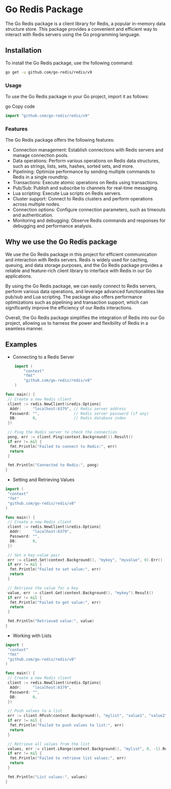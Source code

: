 # Go Redis Package

The Go Redis package is a client library for Redis, a popular in-memory data structure store. This package provides a convenient and efficient way to interact with Redis servers using the Go programming language.

## Installation

To install the Go Redis package, use the following command:

```bash
go get -u github.com/go-redis/redis/v9
```

### Usage

To use the Go Redis package in your Go project, import it as follows:

go
Copy code

```go
import "github.com/go-redis/redis/v9"
```

### Features

The Go Redis package offers the following features:

* Connection management: Establish connections with Redis servers and manage connection pools.
* Data operations: Perform various operations on Redis data structures, such as strings, lists, sets, hashes, sorted sets, and more.
* Pipelining: Optimize performance by sending multiple commands to Redis in a single roundtrip.
* Transactions: Execute atomic operations on Redis using transactions.
* Pub/Sub: Publish and subscribe to channels for real-time messaging.
* Lua scripting: Execute Lua scripts on Redis servers.
* Cluster support: Connect to Redis clusters and perform operations across multiple nodes.
* Connection options: Configure connection parameters, such as timeouts and authentication.
* Monitoring and debugging: Observe Redis commands and responses for debugging and performance analysis.

## Why we use the Go Redis package

We use the Go Redis package in this project for efficient communication and interaction with Redis servers. Redis is widely used for caching, queuing, and data storage purposes, and the Go Redis package provides a reliable and feature-rich client library to interface with Redis in our Go applications.

By using the Go Redis package, we can easily connect to Redis servers, perform various data operations, and leverage advanced functionalities like pub/sub and Lua scripting. The package also offers performance optimizations such as pipelining and transaction support, which can significantly improve the efficiency of our Redis interactions.

Overall, the Go Redis package simplifies the integration of Redis into our Go project, allowing us to harness the power and flexibility of Redis in a seamless manner.

## Examples

* Connecting to a Redis Server

```go
    import (
        "context"
        "fmt"
        "github.com/go-redis/redis/v8"
    )

func main() {
 // Create a new Redis client
 client := redis.NewClient(&redis.Options{
  Addr:     "localhost:6379", // Redis server address
  Password: "",               // Redis server password (if any)
  DB:       0,                // Redis database index
 })

 // Ping the Redis server to check the connection
 pong, err := client.Ping(context.Background()).Result()
 if err != nil {
  fmt.Println("Failed to connect to Redis:", err)
  return
 }

 fmt.Println("Connected to Redis:", pong)
}
```

* Setting and Retrieving Values

```go
import (
 "context"
 "fmt"
 "github.com/go-redis/redis/v8"
)

func main() {
 // Create a new Redis client
 client := redis.NewClient(&redis.Options{
  Addr:     "localhost:6379",
  Password: "",
  DB:       0,
 })

 // Set a key-value pair
 err := client.Set(context.Background(), "mykey", "myvalue", 0).Err()
 if err != nil {
  fmt.Println("Failed to set value:", err)
  return
 }

 // Retrieve the value for a key
 value, err := client.Get(context.Background(), "mykey").Result()
 if err != nil {
  fmt.Println("Failed to get value:", err)
  return
 }

 fmt.Println("Retrieved value:", value)
}
```

* Working with Lists

```go
import (
 "context"
 "fmt"
 "github.com/go-redis/redis/v8"
)

func main() {
 // Create a new Redis client
 client := redis.NewClient(&redis.Options{
  Addr:     "localhost:6379",
  Password: "",
  DB:       0,
 })

 // Push values to a list
 err := client.RPush(context.Background(), "mylist", "value1", "value2", "value3").Err()
 if err != nil {
  fmt.Println("Failed to push values to list:", err)
  return
 }

 // Retrieve all values from the list
 values, err := client.LRange(context.Background(), "mylist", 0, -1).Result()
 if err != nil {
  fmt.Println("Failed to retrieve list values:", err)
  return
 }

 fmt.Println("List values:", values)
}
```
